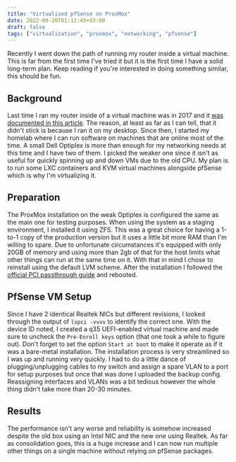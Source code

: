 ```yaml
---
title: "Virtualized pfSense on ProxMox"
date: 2022-09-20T01:12:49+03:00
draft: false
tags: ["virtualization", "proxmox", "networking", "pfsense"]
---
```


Recently I went down the path of running my router inside a virtual machine.
This is far from the first time I've tried it but it is the first time I have a solid long-term plan.
Keep reading if you're interested in doing something similar, this should be fun.

## Background
Last time I ran my router inside of a virtual machine was in 2017 and it [was documented in this article](https://passthroughpo.st/using-vfio-turn-destkop-router/).
The reason, at least as far as I can tell, that it didn't stick is because I ran it on my desktop.
Since then, I started my homelab where I can run software on machines that are online most of the time.
A small Dell Optiplex is more than enough for my networking needs at this time and I have two of them.
I picked the weaker one since it isn't as useful for quickly spinning up and down VMs due to the old CPU.
My plan is to run some LXC containers and KVM virtual machines alongside pfSense which is why I'm virtualizing it.

## Preparation
The ProxMox installation on the weak Optiplex is configured the same as the main one for testing purposes.
When using the system as a staging environment, I installed it using ZFS.
This was a great choice for having a 1-to-1 copy of the production version but it uses a little bit more RAM than I'm willing to spare.
Due to unfortunate circumstances it's equipped with only 20GB of memory and using more than 2gb of that for the host limits what other things can run at the same time on it.
With that in mind I chose to reinstall using the default LVM scheme.
After the installation I followed the [official PCI passthrough guide](https://pve.proxmox.com/wiki/Pci_passthrough) and rebooted.

## PfSense VM Setup
Since I have 2 identical Realtek NICs but different revisions, I looked through the output of `lspci -vvvv` to identify the correct one.
With the device ID noted, I created a q35 UEFI-enabled virtual machine and made sure to uncheck the `Pre-Enroll keys` option (that one took a while to figure out).
Don't forget to set the option `Start at boot` to make it operate as if it was a bare-metal installation.
The installation process is very streamlined so I was up and running very quickly.
I had to do a little dance of plugging/unplugging cables to my switch and assign a spare VLAN to a port for setup purposes but once that was done I uploaded the backup config.
Reassigning interfaces and VLANs was a bit tedious however the whole thing didn't take more than 20-30 minutes.

## Results
The performance isn't any worse and reliability is somehow increased despite the old box using an Intel NIC and the new one using Realtek.
As far as consolidation goes, this is a huge increase and I can now run multiple other things on a single machine without relying on pfSense packages.
